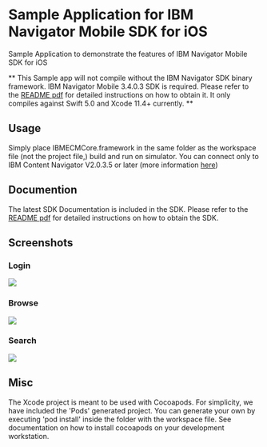 # Sample Application for IBM Navigator Mobile SDK for iOS

Sample Application to demonstrate the features of IBM Navigator Mobile SDK for iOS

** This Sample app will not compile without the IBM Navigator SDK binary framework. IBM Navigator Mobile 3.4.0.3 SDK is required. Please refer to the [README pdf](/IBMNavigatorMobileSDK_3.4.0.3_Readme.pdf) for detailed instructions on how to obtain it. It only compiles against Swift 5.0 and Xcode 11.4+ currently. ** 

## Usage

Simply place IBMECMCore.framework in the same folder as the workspace file (not the project file,) build and run on simulator. You can connect only to IBM Content Navigator V2.0.3.5 or later (more information [here](https://www.ibm.com/us-en/marketplace/content-navigator))

## Documention
The latest SDK Documentation is included in the SDK. Please refer to the [README pdf](/IBMNavigatorMobileSDK_3.4.0.3_Readme.pdf) for detailed instructions on how to obtain the SDK.

## Screenshots

### Login
![](https://raw.githubusercontent.com/kosta-tachtevrenidis/ibm-navigator-mobilesdk-sample/master/screenshots/login.png)

### Browse
![](https://raw.githubusercontent.com/kosta-tachtevrenidis/ibm-navigator-mobilesdk-sample/master/screenshots/browse.png)

### Search
![](https://raw.githubusercontent.com/kosta-tachtevrenidis/ibm-navigator-mobilesdk-sample/master/screenshots/search.png)

## Misc

The Xcode project is meant to be used with Cocoapods. For simplicity, we have included the 'Pods' generated project. You can generate your own by executing 'pod install' inside the folder with the workspace file. See documentation on how to install cocoapods on your development workstation.
